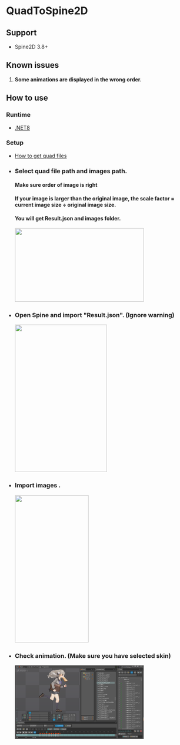 # **QuadToSpine2D**

## Support

+ Spine2D 3.8+

## Known issues

1. **Some animations are displayed in the wrong order.**

## **How to use**

### **Runtime**

* [.NET8](https://dotnet.microsoft.com/zh-cn/download)

### **Setup**

* [How to get quad files](https://github.com/rufaswan/Web2D_Games/blob/master/docs/psxtools-steps.adoc)

+ ### Select quad file path and images path.
  #### Make sure order of image is right
  #### If your image is larger than the original image, the scale factor = current image size ÷ original image size.
  #### You will get **Result.json** and **images** folder.
  <img height="200" src="MD/1.png" width="350"/>

+ ### Open Spine and import "Result.json". (Ignore warning)
  <img height="400" src="MD/2.png" width="250"/>

+ ### Import images .
  <img height="400" src="MD/3.png" width="200"/>

+ ### Check animation. (Make sure you have selected skin)
  <img height="200" src="MD/4.png" width="350"/>
